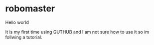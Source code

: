 # robomaster

Hello world

It is my first time using GUTHUB and I am not sure how to use it so im follwing a tutorial.

